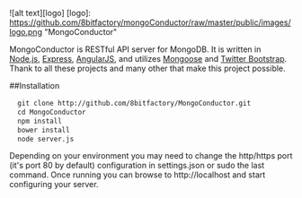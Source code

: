 ![alt text][logo]
[logo]: https://github.com/8bitfactory/mongoConductor/raw/master/public/images/logo.png "MongoConductor"

MongoConductor is RESTful API server for MongoDB.  It is written in [Node.js](http://nodejs.org/), [Express](http://expressjs.com/), [AngularJS](http://angularjs.org/), and utilizes [Mongoose](http://mongoosejs.com/) and [Twitter Bootstrap](http://getbootstrap.com).  Thank to all these projects and many other that make this project possible.

##Installation
```
  git clone http://github.com/8bitfactory/MongoConductor.git
  cd MongoConductor
  npm install
  bower install
  node server.js
```
Depending on your environment you may need to change the http/https port (it's port 80 by default) configuration in settings.json or sudo the last command.  Once running you can browse to http://localhost and start configuring your server.
